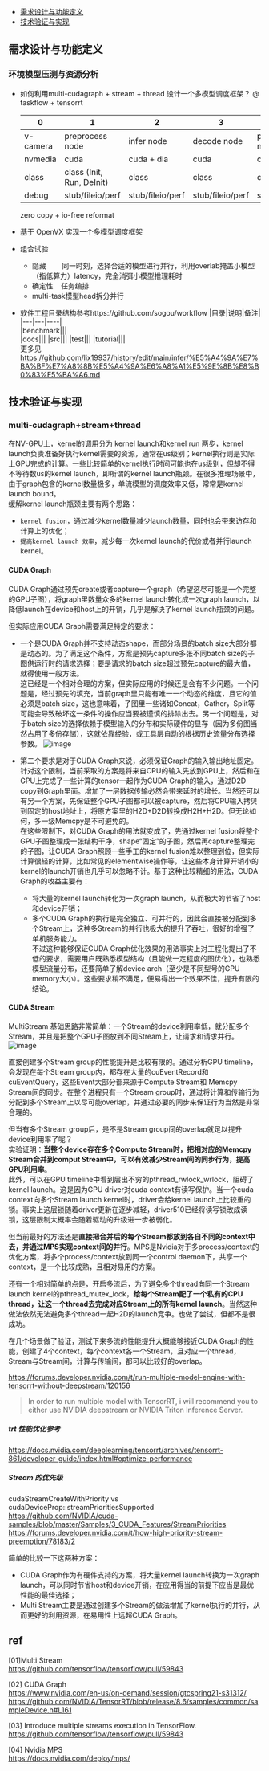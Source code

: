  
* [需求设计与功能定义](#需求设计与功能定义)     
* [技术验证与实现](#技术验证与实现)    

## 需求设计与功能定义     
### 环境模型压测与资源分析    
+ 如何利用multi-cudagraph + stream + thread 设计一个多模型调度框架？    @ taskflow + tensorrt

   |  0      |  1              |          2 |     3       |  4               |   5          |   6       |     
   |  -------|  ----           | ---------- | ----------  | ---------------- | ------------ |  ----     |    
   |v-camera | preprocess node | infer node | decode node | postprocess node | display node |  pipeline |     
   | nvmedia |  cuda           | cuda + dla | cuda        |  cpu             |   cpu        |     -     |       
   |  class  | class (Init, Run, DeInit)    |  class      |  class      |  class           |  class       | -     |      
   |  debug  | stub/fileio/perf   |  stub/fileio/perf |  stub/fileio/perf      |  stub/fileio/perf             |  stub/fileio/perf | -     |   
  
  zero copy + io-free reformat           

+ 基于 OpenVX 实现一个多模型调度框架
  
+ 组合试验     
  + 隐藏&nbsp;&nbsp;&nbsp;&nbsp;&nbsp;&nbsp;&nbsp;&nbsp;同一时刻，选择合适的模型进行并行，利用overlab掩盖小模型（指低算力）latency，完全消弭小模型推理耗时     
  + 确定性&nbsp;&nbsp;&nbsp;&nbsp;任务编排
  + multi-task模型head拆分并行       

+ 软件工程目录结构参考https://github.com/sogou/workflow
  |目录|说明|备注|       
  |---|---|----|     
  |benchmark|||     
  |docs|||
  |src|||
  |test|||
  |tutorial|||      
更多见 https://github.com/lix19937/history/edit/main/infer/%E5%A4%9A%E7%BA%BF%E7%A8%8B%E5%A4%9A%E6%A8%A1%E5%9E%8B%E8%B0%83%E5%BA%A6.md

## 技术验证与实现   
### multi-cudagraph+stream+thread        
在NV-GPU上，kernel的调用分为 kernel launch和kernel run 两步，kernel launch负责准备好执行kernel需要的资源，通常在us级别；kernel执行则是实际上GPU完成的计算。一些比较简单的kernel执行时间可能也在us级别，但却不得不等待数us的kernel launch，即所谓的kernel launch瓶颈。在很多推理场景中，由于graph包含的kernel数量极多，单流模型的调度效率又低，常常是kernel launch bound。       
缓解kernel launch瓶颈主要有两个思路：  
* `kernel fusion`，通过减少kernel数量减少launch数量，同时也会带来访存和计算上的优化；      
* `提高kernel launch 效率`，减少每一次kernel launch的代价或者并行launch kernel。       
#### CUDA Graph    
CUDA Graph通过预先create或者capture一个graph（希望这尽可能是一个完整的GPU子图），将graph里数量众多的kernel launch转化成一次graph launch，以降低launch在device和host上的开销，几乎是解决了kernel launch瓶颈的问题。    

但实际应用CUDA Graph需要满足特定的要求：     
* 一个是CUDA Graph并不支持动态shape，而部分场景的batch size大部分都是动态的。为了满足这个条件，方案是预先capture多张不同batch size的子图供运行时的请求选择；要是请求的batch size超过预先capture的最大值，就得使用一般方法。   
这已经是一个相对合理的方案，但实际应用的时候还是会有不少问题。一个问题是，经过预先的填充，当前graph里只能有唯一一个动态的维度，且它的值必须是batch size，这也意味着，子图里一些诸如Concat，Gather，Split等可能会导致破坏这一条件的操作应当要被谨慎的排除出去。另一个问题是，对于batch size的选择依赖于模型输入的分布和实际硬件的显存（因为多份图当然占用了多份存储），这就依靠经验，或工具层自动的根据历史流量分布选择参数。
![image](https://github.com/lix19937/tensorrt-cookbook/assets/38753233/13e81ae0-77be-4c2b-a795-52dea22c6f5e)     

* 第二个要求是对于CUDA Graph来说，必须保证Graph的输入输出地址固定。针对这个限制，当前采取的方案是将来自CPU的输入先放到GPU上，然后和在GPU上完成了一些计算的tensor一起作为CUDA Graph的输入，通过D2D copy到Graph里面。增加了一层数据传输必然会带来延时的增长。当然还可以有另一个方案，先保证整个GPU子图都可以被capture，然后将CPU输入拷贝到固定的host地址上，将原方案里的H2D+D2D转换成H2H+H2D。但无论如何，多一级Memcpy是不可避免的。   
在这些限制下，对CUDA Graph的用法就变成了，先通过kernel fusion将整个GPU子图整理成一张结构干净，shape“固定”的子图，然后再capture整理完的子图，让CUDA Graph照顾一些手工的kernel fusion难以整理到位，但实际计算很轻的计算，比如常见的elementwise操作等，让这些本身计算开销小的kernel的launch开销也几乎可以忽略不计。基于这种比较精细的用法，CUDA Graph的收益主要有：   
    * 将大量的kernel launch转化为一次graph launch，从而极大的节省了host和device开销；     
    * 多个CUDA Graph的执行是完全独立、可并行的，因此会直接被分配到多个Stream上，这种多Stream的并行也极大的提升了吞吐，很好的增强了单机服务能力。     
    不过这种能够保证CUDA Graph优化效果的用法事实上对工程化提出了不低的要求，需要用户既熟悉模型结构（且能做一定程度的图优化），也熟悉模型流量分布，还要简单了解device arch（至少是不同型号的GPU memory大小）。这些要求稍不满足，便易得出一个效果不佳，提升有限的结论。
#### CUDA Stream            
MultiStream 基础思路非常简单：一个Stream的device利用率低，就分配多个Stream，并且是把整个GPU子图放到不同Stream上，让请求和请求并行。   
![image](https://github.com/lix19937/tensorrt-cookbook/assets/38753233/36587883-522d-42d4-8d85-74b429e5e929)

直接创建多个Stream group的性能提升是比较有限的。通过分析GPU timeline，会发现在每个Stream group内，都存在大量的cuEventRecord和cuEventQuery，这些Event大部分都来源于Compute Stream和 Memcpy Stream间的同步。在整个进程只有一个Stream group时，通过将计算和传输行为分配到多个Stream上以尽可能overlap，并通过必要的同步来保证行为当然是非常合理的。      

但当有多个Stream group后，是不是Stream group间的overlap就足以提升device利用率了呢？   
实验证明：**当整个device存在多个Compute Stream时，把相对应的Memcpy Stream合并到comput Stream中，可以有效减少Stream间的同步行为，提高GPU利用率**。    
此外，可以在GPU timeline中看到层出不穷的pthread_rwlock_wrlock，阻碍了kernel launch。这是因为GPU driver对cuda context有读写保护。当一个cuda context向多个Stream launch kernel时，driver会给kernel launch上比较重的锁。事实上这层锁随着driver更新在逐步减轻，driver510已经将读写锁改成读锁，这层限制大概率会随着驱动的升级进一步被弱化。   

但当前最好的方法还是**直接把合并后的每个Stream都放到各自不同的context中去，并通过MPS实现context间的并行**。MPS是Nvidia对于多process/context的优化方案，将多个process/context放到同一个control daemon下，共享一个context，是一个比较成熟，且相对易用的方案。    

还有一个相对简单的点是，开启多流后，为了避免多个thread向同一个Stream launch kernel的pthread_mutex_lock，**给每个Stream配了一个私有的CPU thread，让这一个thread去完成对应Stream上的所有kernel launch**。当然这种做法依然无法避免多个thread一起H2D的launch竞争。也做了尝试，但都不是很成功。    

在几个场景做了验证，测试下来多流的性能提升大概能够接近CUDA Graph的性能，创建了4个context，每个context各一个Stream，且对应一个thread，Stream与Stream间，计算与传输间，都可以比较好的overlap。    



https://forums.developer.nvidia.com/t/run-multiple-model-engine-with-tensorrt-without-deepstream/120156
> In order to run multiple model with TensorRT, i will recommend you to either use NVIDIA deepstream or NVIDIA Triton Inference Server.    

##### trt 性能优化参考    
https://docs.nvidia.com/deeplearning/tensorrt/archives/tensorrt-861/developer-guide/index.html#optimize-performance  


##### Stream 的优先级      
cudaStreamCreateWithPriority vs cudaDeviceProp::streamPrioritiesSupported        
https://github.com/NVIDIA/cuda-samples/blob/master/Samples/3_CUDA_Features/StreamPriorities    
https://forums.developer.nvidia.com/t/how-high-priority-stream-preemption/78183/2    

简单的比较一下这两种方案：   
* CUDA Graph作为有硬件支持的方案，将大量kernel launch转换为一次graph launch，可以同时节省host和device开销，在应用得当的前提下应当是最优性能的最佳选择；       
* Multi Stream主要是通过创建多个Stream的做法增加了kernel执行的并行，从而更好的利用资源，在易用性上远超CUDA Graph。    

## ref    
[01]Multi Stream     
https://github.com/tensorflow/tensorflow/pull/59843     

[02] CUDA Graph     
https://www.nvidia.com/en-us/on-demand/session/gtcspring21-s31312/     
https://github.com/NVIDIA/TensorRT/blob/release/8.6/samples/common/sampleDevice.h#L161    

[03] Introduce multiple streams execution in TensorFlow.          
https://github.com/tensorflow/tensorflow/pull/59843

[04] Nvidia MPS       
https://docs.nvidia.com/deploy/mps/       

